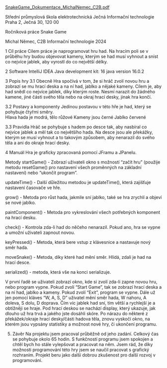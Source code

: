 [SnakeGame_Dokumentace_MichalNemec_C2B.pdf](https://github.com/M1CH4L69/SnakeGame/files/15503685/SnakeGame_Dokumentace_MichalNemec_C2B.pdf)

Střední průmyslová škola elektrotechnická Ječná 
Informační technologie 
Praha 2, Ječná 30, 120 00 

Ročníková práce 
Snake Game 

Michal Němec, C2B 
Informační technologie 
2024 



1 Cíl práce 
Cílem práce je naprogramovat hru had. Na hracím poli se v průběhu hry budou objevovat kameny, kterým se had musí vyhnout a sníst co nejvíce jablek, aby vyrostl do co největší délky. 

2 Software 
IntelliJ IDEA 
Java development kit: 16 java version 16.0.2 
 
3 Popis hry 
3.1 Obecně 
Hra spočívá v tom, že si hráč zvolí novou hru a zobrazí se mu hrací deska a na ní had, jablko a nějaké kameny. Cílem je, aby had snědl co nejvíce jablek, díky kterým roste. Nesmí narazit do žádného kamene, jiné části svého těla nebo na okraj hrací desky, jinak hra končí. 

3.2 Postavy a komponenty 
Jedinou postavou v této hře je had, který se pohybuje čtyřmi směry.  
Hlava hada je modrá, tělo růžové 
Kameny jsou černé 
Jablko červené 

3.3 Pravidla 
Hráč se pohybuje s hadem po desce tak, aby nasbíral co nejvíce jablek a měl tak co největšího hada. Na desce jsou ale překážky, kterým se musí vyhnout a to takovým způsobem, aby nenarazil do svého těla a ani do okraje hrací desky.  

4 Manuál 
Hra je graficky zpracovaná pomocí JFramu a JPanelu. 

Metody 
startGame() - Zobrazí uživateli okno s možností “začít hru” (použije metodu resetGame() pro nastavení všech proměnných na základní nastavení) nebo “ukončit program”.  

updateTime() - Další důležitou metodou je updateTime(), která zajišťuje nastavení časovače ve hře. 

grow() - Metoda pro růst hada, jakmile sní jablko, také se hra zrychlí a objeví se nové jablko. 

paintComponent() - Metoda pro vykreslování všech potřebných komponent na hrací desku. 

check() - Kontrola zda-li had do něčeho nenarazil. Pokud ano, hra se vypne a umožní uživateli zapnout novou. 

keyPressed() - Metoda, která bere vstup z klávesnice a nastavuje nový směr hada. 

moveSnake() - Metoda, díky které had mění směr. Hlídá, zdali je had na hrací desce. 

serialized() - metoda, která vše na konci serializuje. 

V první řadě se uživateli zobrazí okno, kde si zvolí zda-li zapne novou hru, nebo program vypne. 
Pokud zvolí “Start Game”, tak se zobrazí hrací deska a na ní had, jablko a kameny. Pokud zvolí “Exit”, program se vypne. 
Dále už jen pomocí kláves “W, A, S, D” uživatel mění směr hada, W nahoru, A doleva, S dolu, D doprava. Čím víc jablek had sní, tím větší a rychlejší je a obtížněji se hraje. 
Pod hrací deskou se nachází display, který ukazuje, jak dlouho už hra trvá a jakého jste dosáhli skóre. Po nárazu do některé z překážek/okraje hrací desky/části hadova těla, znovu vyskočí okno, na kterém jsou vypsány statistiky a možnost nové hry, či ukončení programu. 

5. Závěr 
Na projektu jsem pracoval průběžně od jeho zadání. Celkový čas se pohybuje okolo 65 hodin. S funkčností programu jsem spokojen a chtěl bych ho stále vylepšovat a pracovat na něm. Jsem rád, že díky možnosti programování této hry jsem se naučil pracovat s grafický rozhraním. 
Projekt beru jako další dobrou zkušenost pro další rozvoj v programování. 
